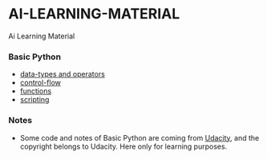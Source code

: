 # AI-LEARNING-MATERIAL
Ai Learning Material

### Basic Python

- [data-types and operators](https://github.com/AI-System/AI-LEARNING-MATERIAL/blob/master/Basic-Python/1.data-types%26operators.md)
- [control-flow](https://github.com/AI-System/AI-LEARNING-MATERIAL/blob/master/Basic-Python/2.control-flow.md)
- [functions](https://github.com/AI-System/AI-LEARNING-MATERIAL/blob/master/Basic-Python/3.functions.md)
- [scripting](https://github.com/AI-System/AI-LEARNING-MATERIAL/blob/master/Basic-Python/4.scripting.md)

### Notes

- Some code and notes of Basic Python are coming from [Udacity](https://cn.udacity.com/courses/all), and the copyright belongs to Udacity. Here only for learning purposes.